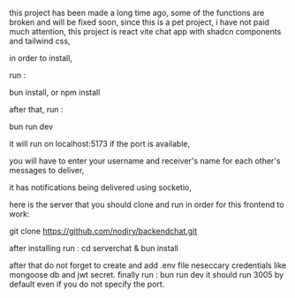 this project has been made a long time ago, some of the functions are broken and will be fixed soon, since this is a pet project, i have not paid much attention, 
this project is react vite chat app with shadcn components and tailwind css,

in order to install, 

run :

bun install, or npm install

after that, run :

bun run dev


it will run on localhost:5173 if the port is available, 


you will have to enter your username and receiver's name for each other's messages to deliver,

it has notifications being delivered using socketio,

here is the server that you should clone and run in order for this frontend to work:

git clone https://github.com/nodiry/backendchat.git


after installing run : cd serverchat & bun install

after that do not forget to create and add .env file neseccary credentials like mongoose db and jwt secret.
finally run : bun run dev 
it should run 3005 by default even if you do not specify the port.
